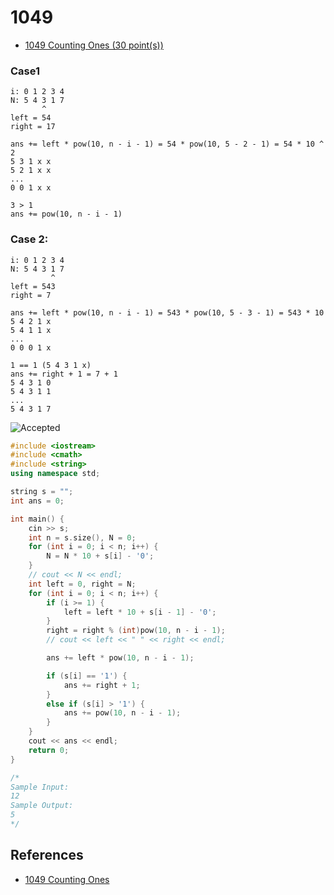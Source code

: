 # 1049

- [1049 Counting Ones (30 point(s))](https://pintia.cn/problem-sets/994805342720868352/problems/994805430595731456)

### Case1

```
i: 0 1 2 3 4
N: 5 4 3 1 7
       ^
left = 54
right = 17
```

```
ans += left * pow(10, n - i - 1) = 54 * pow(10, 5 - 2 - 1) = 54 * 10 ^ 2
5 3 1 x x
5 2 1 x x
...
0 0 1 x x
```

```
3 > 1
ans += pow(10, n - i - 1)
```

### Case 2:

```
i: 0 1 2 3 4
N: 5 4 3 1 7
         ^
left = 543
right = 7
```

```
ans += left * pow(10, n - i - 1) = 543 * pow(10, 5 - 3 - 1) = 543 * 10
5 4 2 1 x
5 4 1 1 x
...
0 0 0 1 x
```

```
1 == 1 (5 4 3 1 x)
ans += right + 1 = 7 + 1
5 4 3 1 0
5 4 3 1 1
...
5 4 3 1 7
```

![Accepted](https://i.loli.net/2019/08/17/F6Ce92TSbgQ4oPA.png)

```c++
#include <iostream>
#include <cmath>
#include <string>
using namespace std;

string s = "";
int ans = 0;

int main() {
	cin >> s;
	int n = s.size(), N = 0;
	for (int i = 0; i < n; i++) {
		N = N * 10 + s[i] - '0';
	}
	// cout << N << endl;
	int left = 0, right = N;
	for (int i = 0; i < n; i++) {
		if (i >= 1) {
			left = left * 10 + s[i - 1] - '0';
		}
		right = right % (int)pow(10, n - i - 1);
		// cout << left << " " << right << endl;

		ans += left * pow(10, n - i - 1);

		if (s[i] == '1') {
			ans += right + 1;
		}
		else if (s[i] > '1') {
			ans += pow(10, n - i - 1);
		}
	}
	cout << ans << endl;
	return 0;
}

/*
Sample Input:
12
Sample Output:
5
*/

```

## References

- [1049 Counting Ones](https://github.com/hanchenchen/PAT/blob/master/Math/1049%20Counting%20Ones.md)







